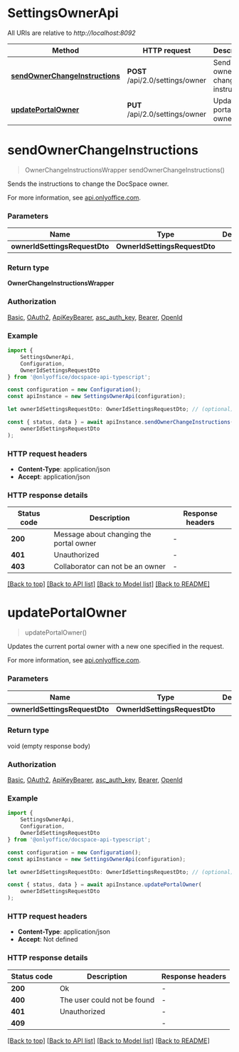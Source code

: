 # SettingsOwnerApi

All URIs are relative to *http://localhost:8092*

|Method | HTTP request | Description|
|------------- | ------------- | -------------|
|[**sendOwnerChangeInstructions**](#sendownerchangeinstructions) | **POST** /api/2.0/settings/owner | Send the owner change instructions|
|[**updatePortalOwner**](#updateportalowner) | **PUT** /api/2.0/settings/owner | Update the portal owner|

# **sendOwnerChangeInstructions**
> OwnerChangeInstructionsWrapper sendOwnerChangeInstructions()

Sends the instructions to change the DocSpace owner.

For more information, see [api.onlyoffice.com](https://api.onlyoffice.com/docspace/api-backend/usage-api/send-owner-change-instructions/).

### Parameters

|Name | Type | Description  | Notes|
|------------- | ------------- | ------------- | -------------|
| **ownerIdSettingsRequestDto** | **OwnerIdSettingsRequestDto**|  | |


### Return type

**OwnerChangeInstructionsWrapper**

### Authorization

[Basic](../README.md#Basic), [OAuth2](../README.md#OAuth2), [ApiKeyBearer](../README.md#ApiKeyBearer), [asc_auth_key](../README.md#asc_auth_key), [Bearer](../README.md#Bearer), [OpenId](../README.md#OpenId)

### Example

```typescript
import {
    SettingsOwnerApi,
    Configuration,
    OwnerIdSettingsRequestDto
} from '@onlyoffice/docspace-api-typescript';

const configuration = new Configuration();
const apiInstance = new SettingsOwnerApi(configuration);

let ownerIdSettingsRequestDto: OwnerIdSettingsRequestDto; // (optional)

const { status, data } = await apiInstance.sendOwnerChangeInstructions(
    ownerIdSettingsRequestDto
);
```

### HTTP request headers

 - **Content-Type**: application/json
 - **Accept**: application/json


### HTTP response details
| Status code | Description | Response headers |
|-------------|-------------|------------------|
|**200** | Message about changing the portal owner |  -  |
|**401** | Unauthorized |  -  |
|**403** | Collaborator can not be an owner |  -  |

[[Back to top]](#) [[Back to API list]](../README.md#documentation-for-api-endpoints) [[Back to Model list]](../README.md#documentation-for-models) [[Back to README]](../README.md)

# **updatePortalOwner**
> updatePortalOwner()

Updates the current portal owner with a new one specified in the request.

For more information, see [api.onlyoffice.com](https://api.onlyoffice.com/docspace/api-backend/usage-api/update-portal-owner/).

### Parameters

|Name | Type | Description  | Notes|
|------------- | ------------- | ------------- | -------------|
| **ownerIdSettingsRequestDto** | **OwnerIdSettingsRequestDto**|  | |


### Return type

void (empty response body)

### Authorization

[Basic](../README.md#Basic), [OAuth2](../README.md#OAuth2), [ApiKeyBearer](../README.md#ApiKeyBearer), [asc_auth_key](../README.md#asc_auth_key), [Bearer](../README.md#Bearer), [OpenId](../README.md#OpenId)

### Example

```typescript
import {
    SettingsOwnerApi,
    Configuration,
    OwnerIdSettingsRequestDto
} from '@onlyoffice/docspace-api-typescript';

const configuration = new Configuration();
const apiInstance = new SettingsOwnerApi(configuration);

let ownerIdSettingsRequestDto: OwnerIdSettingsRequestDto; // (optional)

const { status, data } = await apiInstance.updatePortalOwner(
    ownerIdSettingsRequestDto
);
```

### HTTP request headers

 - **Content-Type**: application/json
 - **Accept**: Not defined


### HTTP response details
| Status code | Description | Response headers |
|-------------|-------------|------------------|
|**200** | Ok |  -  |
|**400** | The user could not be found |  -  |
|**401** | Unauthorized |  -  |
|**409** |  |  -  |

[[Back to top]](#) [[Back to API list]](../README.md#documentation-for-api-endpoints) [[Back to Model list]](../README.md#documentation-for-models) [[Back to README]](../README.md)

